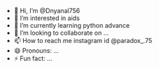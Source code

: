 - 👋 Hi, I’m @Dnyanal756
- 👀 I’m interested in aids
- 🌱 I’m currently learning python advance
- 💞️ I’m looking to collaborate on ...
- 📫 How to reach me instagram id @paradox_.75
- 😄 Pronouns: ...
- ⚡ Fun fact: ...

<!---
Dnyanal756/Dnyanal756 is a ✨ special ✨ repository because its `README.md` (this file) appears on your GitHub profile.
You can click the Preview link to take a look at your changes.
--->
